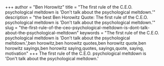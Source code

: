 +++
author = "Ben Horowitz"
title = "The first rule of the C.E.O. psychological meltdown is 'Don't talk about the psychological meltdown.'"
description = "the best Ben Horowitz Quote: The first rule of the C.E.O. psychological meltdown is 'Don't talk about the psychological meltdown.'"
slug = "the-first-rule-of-the-ceo-psychological-meltdown-is-dont-talk-about-the-psychological-meltdown"
keywords = "The first rule of the C.E.O. psychological meltdown is 'Don't talk about the psychological meltdown.',ben horowitz,ben horowitz quotes,ben horowitz quote,ben horowitz sayings,ben horowitz saying,quotes, sayings,quote, saying, motivation"
+++
The first rule of the C.E.O. psychological meltdown is 'Don't talk about the psychological meltdown.'
